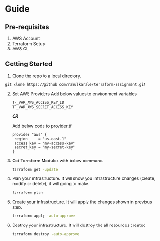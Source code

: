 # Guide

## Pre-requisites
1. AWS Account
2. Terraform Setup
4. AWS CLI

## Getting Started
1. Clone the repo to a local directory.

```
git clone https://github.com/rahulkarale/terraform-assignment.git
```

2. Set AWS Providers
   Add below values to environment variables
    ```sh
    TF_VAR_AWS_ACCESS_KEY_ID
    TF_VAR_AWS_SECRET_ACCESS_KEY
    ```
   ***OR***

   Add below code to provider.tf
   ```
   provider "aws" {
    region     = "us-east-1"
    access_key = "my-access-key"
    secret_key = "my-secret-key"
   }
   ```
3. Get Terraform Modules with below command.
    ```sh
    terraform get -update
    ```
   
4. Plan your infrastructure. It will show you infrastructure changes (create, modify or delete), it will going to make.
    ```sh
    terraform plan 
    ```
5. Create your infrastructure. It will apply the changes shown in previous step.
    ```sh
    terraform apply -auto-approve
    ```

6. Destroy your infrastructure. It will destroy the all resources created
    ```sh
    terraform destroy -auto-approve
    ```